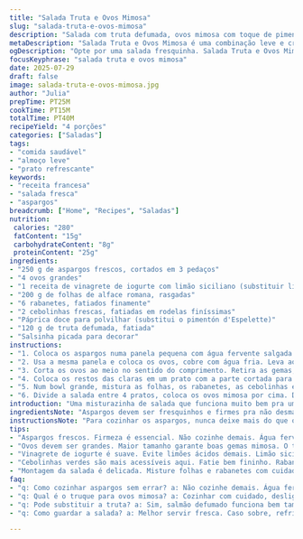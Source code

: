 ```yaml
---
title: "Salada Truta e Ovos Mimosa"
slug: "salada-truta-e-ovos-mimosa"
description: "Salada com truta defumada, ovos mimosa com toque de pimentão doce, aspargos cozidos al dente, e uma cama de folhas de alface romana misturada com radishes e cebolinha. Vinaigrette cítrica com iogurte substitui o molho tradicional. Rápida de fazer, boa pra quem curte frescor e um pouco de defumado, numa combinação leve e crocante. Sem glúten, sem lactose e sem nozes. Quantidades adaptadas para não ficar muito cheia a salada e garantir equilíbrio entre os ingredientes."
metaDescription: "Salada Truta e Ovos Mimosa é uma combinação leve e crocante. Truta defumada, ovos cremosos, aspargos e um toque cítrico."
ogDescription: "Opte por uma salada fresquinha. Salada Truta e Ovos Mimosa traz sabores marcantes e textura crocante. Receita prática e deliciosa."
focusKeyphrase: "salada truta e ovos mimosa"
date: 2025-07-29
draft: false
image: salada-truta-e-ovos-mimosa.jpg
author: "Julia"
prepTime: PT25M
cookTime: PT15M
totalTime: PT40M
recipeYield: "4 porções"
categories: ["Saladas"]
tags:
- "comida saudável"
- "almoço leve"
- "prato refrescante"
keywords:
- "receita francesa"
- "salada fresca"
- "aspargos"
breadcrumb: ["Home", "Recipes", "Saladas"]
nutrition: 
 calories: "280"
 fatContent: "15g"
 carbohydrateContent: "8g"
 proteinContent: "25g"
ingredients:
- "250 g de aspargos frescos, cortados em 3 pedaços"
- "4 ovos grandes"
- "1 receita de vinagrete de iogurte com limão siciliano (substituir limão comum)"
- "200 g de folhas de alface romana, rasgadas"
- "6 rabanetes, fatiados finamente"
- "2 cebolinhas frescas, fatiadas em rodelas finíssimas"
- "Páprica doce para polvilhar (substitui o pimentón d'Espelette)"
- "120 g de truta defumada, fatiada"
- "Salsinha picada para decorar"
instructions:
- "1. Coloca os aspargos numa panela pequena com água fervente salgada. Cozinha até ficarem al dente, uns 3 a 4 minutos. Escorre e passa imediatamente em água gelada pra parar o cozimento. Reserva num bowl."
- "2. Usa a mesma panela e coloca os ovos, cobre com água fria. Leva ao fogo alto até ferver, então desliga o fogo, tampe e deixa os ovos descansarem por 12 minutos. Retira, escorre e joga água fria gelada pra esfriar rapidinho. Descascá-los sob água corrente e seca numa toalha."
- "3. Corta os ovos ao meio no sentido do comprimento. Retira as gemas, guarda num pote com 3 colheres da vinagrete. Junta 1 clara cortada em pedaços pequenos. Mistura tudo até virar uma pasta cremosa, tempera com sal e pimenta do reino."
- "4. Coloca os restos das claras em um prato com a parte cortada para cima e recheia com a mistura de gemas. Polvilha páprica doce por cima e reserva."
- "5. Num bowl grande, mistura as folhas, os rabanetes, as cebolinhas e os aspargos reservados. Regar com o restante da vinagrete e mexer delicadamente. Prova e ajusta o sal e pimenta."
- "6. Divide a salada entre 4 pratos, coloca os ovos mimosa por cima. Decora com as fatias de truta defumada e salpica um pouco de salsinha picada antes de servir."
introduction: "Uma misturazinha de salada que funciona muito bem pra um almoço leve. Truta defumada, que tem um sabor marcante, junto com ovos mimosa cremosos, crocância dos aspargos e rabanetes, folhas frescas — tudo com um toque cítrico do molho. Tentei diminuir um pouco as quantidades dos ingredientes principais pra não pesar. O pimentón d'Espelette foi trocado pela páprica doce, que fica mais acessível no Brasil e traz sabor suave, sem deixar ardido. E as cebolinhas francesas viraram cebolinhas verdes normais, pra trazer um pouco de familiaridade ao prato e custo melhor. Tempo ajustado também, cada etapa mais enxuta. O segredo está em cozinhar os ovos do jeito certo pra gema ficar firme na medida, nem muito seca nem mole demais. E respeitar o choque térmico dos aspargos pra manter a textura. Pode dobrar essa receita pra servir numa reunião com amigos. Dá pra levar truta defumada do mercado ou do açougue especializado, ou então usar salmão defumado se quiser variar. Misturar bem o molho pra incorporar no recheio dos ovos, pra ficar cremoso, é fundamental. Simples, rápida, gostosa e sem ingredientes difíceis."
ingredientsNote: "Aspargos devem ser fresquinhos e firmes pra não desmancharem ao cozinhar. Corte-os igual pra garantir cozimento uniforme. Ovos grandes ajudam a ter o tamanho ideal dos ovos mimosa. A vinagrete de iogurte com limão siciliano é suave, pode ser caseira ou comprada, mas evite muito ácido pra não dominar os sabores delicados. Troquei o limão tahiti por siciliano pra dar um toque diferente. Rabanetes fatiados finos dão crocância leve, não exagere pra não roubar o protagonismo. Cebolinhas normais cortadas fininho trazem aroma suave, diferente da chalota, mas funcionam bem. Páprica doce é uma troca acessível e saborosa pela pimenta espanhola picante. A truta defumada tem que ser boa, peça fatias finas no mercado ou compre em delicatessen. Salsinha fresca finaliza com aroma e cor, pode usar cebolinha ou coentro se preferir. Tudo é pensado pra equilibrar e renovar um clássico francês com ingredientes fáceis no Brasil."
instructionsNote: "Para cozinhar os aspargos, nunca deixe mais do que o necessário — o choque com água gelada é crucial para interromper o cozimento e preservar firmeza. No preparo dos ovos, desligar o fogo logo após a fervura e abafar os ovos evita que cozinhem demais e fiquem esverdeados na gema. Descascar sob água corrente ajuda a soltar a casca sem quebrar os ovos. Quando rechear as metades de clara com a pasta de gemas, use uma colher pequena ou saco de confeiteiro para um acabamento mais bonito — mas não precisa complicar. Misture bem a pasta pra ficar uniforme, o iogurte na vinagrete traz cremosidade e acidez na medida certa, ajusta temperos antes de usar. Ao montar a salada, misture os legumes e folhas delicadamente pra não amassar nada. Por fim, distribua os ovos mimosa antes de colocar as fatias de truta, que não devem ser mexidas para manter a apresentação. Um toque final de salsinha ou cebolinha dá frescor imediato. Serve imediatamente, evita muito tempo fora da geladeira pra manter os ingredientes frescos."
tips:
- "Aspargos frescos. Firmeza é essencial. Não cozinhe demais. Água fervente salgada. Choque térmico com água gelada. Mantém textura crocante. Verifique sempre a cor."
- "Ovos devem ser grandes. Maior tamanho garante boas gemas mimosa. O tempo de cozimento importa. Desligue o fogo ao ferver. Abafar é chave. Recheio deve ser cremoso."
- "Vinagrete de iogurte é suave. Evite limões ácidos demais. Limão siciliano é melhor. Misturar bem traz cremosidade. Ajuste sal e pimenta ao seu gosto. Cuidado com doses."
- "Cebolinhas verdes são mais acessíveis aqui. Fatie bem fininho. Rabanetes trazem crocância leve. Não exagere nas fatias. Páprica doce substitui bem o pimentón. Sabor suave é ideal."
- "Montagem da salada é delicada. Misture folhas e rabanetes com cuidado. Distribua os ovos por último. Apresente a truta com estilo. Use salsinha para frescor."
faq:
- "q: Como cozinhar aspargos sem errar? a: Não cozinhe demais. Água fervente e choque térmico. Passar por água gelada é crucial. Mantém crocância."
- "q: Qual é o truque para ovos mimosa? a: Cozinhar com cuidado, desligar no ponto certo. Misturar bem as gemas. Creme deve ser leve. Sal e pimenta a gosto."
- "q: Pode substituir a truta? a: Sim, salmão defumado funciona bem também. Busca por opções frescas. Não esqueça sabor e texturas na troca."
- "q: Como guardar a salada? a: Melhor servir fresca. Caso sobre, refrigere. Consuma em até 24 horas. Evite deixar fora da geladeira muito tempo."

---
```

